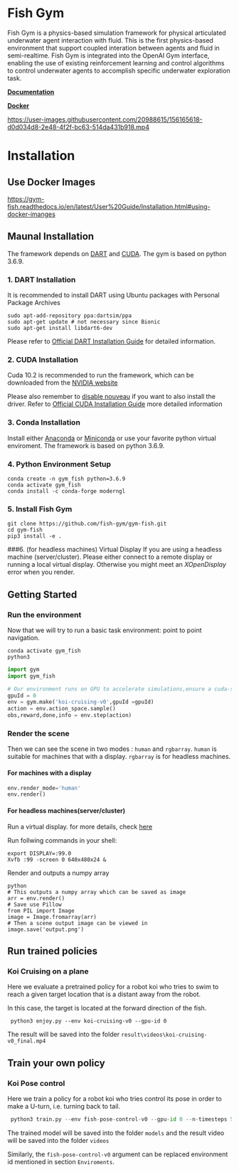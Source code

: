 # Fish Gym
Fish Gym is a physics-based simulation framework for physical articulated underwater agent interaction with fluid.
This is the first physics-based environment that support coupled interation between agents and fluid in semi-realtime.
Fish Gym is integrated into the OpenAI Gym interface, enabling the use of existing reinforcement learning and control algorithms to control underwater agents to accomplish specific underwater exploration task.

[**Documentation**](https://gym-fish.readthedocs.io/) 

[**Docker**](https://gym-fish.readthedocs.io/en/latest/User%20Guide/Installation.html#using-docker-imanges)

https://user-images.githubusercontent.com/20988615/156165618-d0d034d8-2e48-4f2f-bc63-514da431b918.mp4

# Installation
## Use Docker Images
https://gym-fish.readthedocs.io/en/latest/User%20Guide/Installation.html#using-docker-imanges

## Maunal Installation

The framework depends on [DART](https://github.com/dartsim/dart) and [CUDA](https://developer.nvidia.com/cuda-toolkit). The gym is based on python 3.6.9.

### 1. DART Installation

It is recommended to install DART using Ubuntu packages with Personal Package Archives
```
sudo apt-add-repository ppa:dartsim/ppa
sudo apt-get update # not necessary since Bionic
sudo apt-get install libdart6-dev
```
Please refer to [Official DART Installation Guide](http://dartsim.github.io/install_dart_on_ubuntu.html) for detailed information.

### 2. CUDA Installation
Cuda 10.2 is recommended to run the framework, which can be downloaded from the [NVIDIA website](https://developer.nvidia.com/cuda-10.2-download-archive?target_os=Linux&target_arch=x86_64&target_distro=Ubuntu&target_version=1804&target_type=runfilelocal)

Please also remember to [disable nouveau](https://docs.nvidia.com/cuda/cuda-installation-guide-linux/index.html#runfile-nouveau) if you want to also install the driver. Refer to [Official CUDA Installation Guide](https://docs.nvidia.com/cuda/cuda-installation-guide-linux/index.html) more detailed information

### 3. Conda Installation
Install either [Anaconda](https://www.anaconda.com/products/individual#Anaconda%20Installers) or [Miniconda](https://docs.conda.io/en/latest/miniconda.html) or use your favorite python virtual enviroment. The framework is based on python 3.6.9.

### 4. Python Environment Setup
```shell
conda create -n gym_fish python=3.6.9
conda activate gym_fish
conda install -c conda-forge moderngl
```

### 5. Install Fish Gym
```shell
git clone https://github.com/fish-gym/gym-fish.git
cd gym-fish
pip3 install -e .
```


###6. (for headless machines) Virtual Display
If you are using a headless machine (server/cluster). Please either connect to a remote display or running a local virtual display. Otherwise you might meet an *XOpenDisplay* error when you render.

## Getting Started
### Run the environment
Now that we will try to run a basic task environment: point to point navigation.
```shell
conda activate gym_fish
python3
```
```python
import gym
import gym_fish

# Our environment runs on GPU to accelerate simulations,ensure a cuda-supported GPU exists on your machine
gpuId = 0
env = gym.make('koi-cruising-v0',gpuId =gpuId)
action = env.action_space.sample()
obs,reward,done,info = env.step(action)
```

### Render the scene
Then we can see the scene in two modes : `human` and `rgbarray`.
`human` is suitable for machines that with a display.
`rgbarray` is for headless machines.

#### For machines with a display
```python
env.render_mode='human'
env.render()
```

#### For headless machines(server/cluster)
Run a virtual display. for more details, check [here](https://moderngl.readthedocs.io/en/latest/techniques/headless_ubuntu_18_server.html)

Run follwing commands in your shell:
```shell
export DISPLAY=:99.0
Xvfb :99 -screen 0 640x480x24 &
```

Render and outputs a numpy array
```
python
# This outputs a numpy array which can be saved as image
arr = env.render()
# Save use Pillow
from PIL import Image
image = Image.fromarray(arr)
# Then a scene output image can be viewed in
image.save('output.png')
```

## Run trained policies

### Koi Cruising on a plane

Here we evaluate a pretrained policy for a robot koi who tries to swim to reach a given target location that is a distant away from the robot.

In this case, the target is located at the forward direction of the fish.

```shell
 python3 enjoy.py --env koi-cruising-v0 --gpu-id 0
```

The result will be saved into the folder ``result\videos\koi-cruising-v0_final.mp4``

## Train your own policy

### Koi Pose control

Here we train a policy for a robot koi who tries control its pose in order to make a U-turn, i.e. turning back to tail.

```python
 python3 train.py --env fish-pose-control-v0 --gpu-id 0 --n-timesteps 50000 --eval-freq 2000 --eval-episodes 1
```

The trained model will be saved into the folder ``models`` and the result video will be saved into the folder ``videos``

Similarly, the ``fish-pose-control-v0`` argument can be replaced environment id mentioned in section ``Enviroments``.
